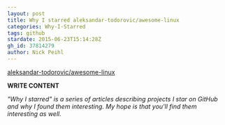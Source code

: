 ```yaml
---
layout: post
title: Why I starred aleksandar-todorovic/awesome-linux
categories: Why-I-Starred
tags: github
stardate: 2015-06-23T15:14:28Z
gh_id: 37814279
author: Nick Peihl
---
```


[aleksandar-todorovic/awesome-linux](https://github.com/aleksandar-todorovic/awesome-linux)

**WRITE CONTENT**

*"Why I starred" is a series of articles describing projects I star on GitHub and why I found them interesting. My hope is that you'll find them interesting as well.*

